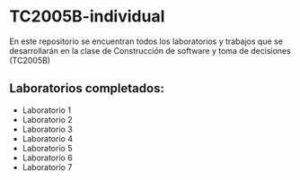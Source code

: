 # TC2005B-individual

En este repositorio se encuentran todos los laboratorios y trabajos que se desarrollarán en la clase de Construcción de software y toma de decisiones (TC2005B)

<h2> Laboratorios completados:</h2>

<ul>
<li> Laboratorio 1</li>
<li> Laboratorio 2</li>
<li> Laboratorio 3</li>
<li> Laboratorio 4</li>
<li> Laboratorio 5</li>
<li> Laboratorio 6</li>
<li> Laboratorio 7</li>
</ul>

